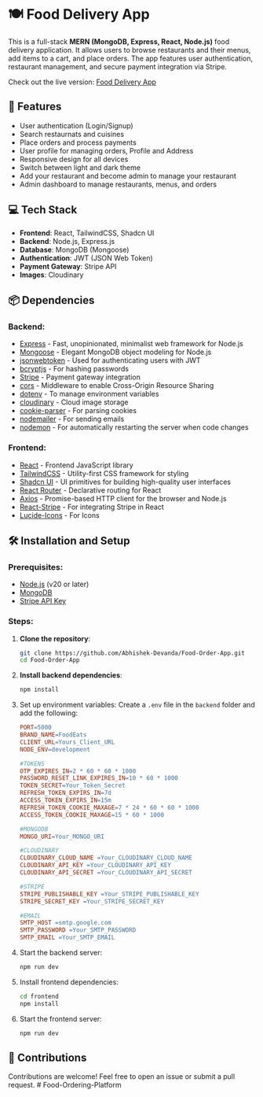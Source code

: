 # 🍽️ Food Delivery App

This is a full-stack **MERN (MongoDB, Express, React, Node.js)** food delivery application. It allows users to browse restaurants and their menus, add items to a cart, and place orders. The app features user authentication, restaurant management, and secure payment integration via Stripe.

Check out the live version: [Food Delivery App](https://food-order-app-0gjk.onrender.com)

## 🚀 Features

- User authentication (Login/Signup)
- Search restaurnats and cuisines
- Place orders and process payments
- User profile for managing orders, Profile and Address
- Responsive design for all devices
- Switch between light and dark theme
- Add your restaurant and become admin to manage your restaurant
- Admin dashboard to manage restaurants, menus, and orders

## 💻 Tech Stack

- **Frontend**: React, TailwindCSS, Shadcn UI
- **Backend**: Node.js, Express.js
- **Database**: MongoDB (Mongoose)
- **Authentication**: JWT (JSON Web Token)
- **Payment Gateway**: Stripe API
- **Images**: Cloudinary

## 📦 Dependencies

### Backend:
- [Express](https://expressjs.com/) - Fast, unopinionated, minimalist web framework for Node.js
- [Mongoose](https://mongoosejs.com/) - Elegant MongoDB object modeling for Node.js
- [jsonwebtoken](https://www.npmjs.com/package/jsonwebtoken) - Used for authenticating users with JWT
- [bcryptjs](https://www.npmjs.com/package/bcryptjs) - For hashing passwords
- [Stripe](https://www.npmjs.com/package/stripe) - Payment gateway integration
- [cors](https://www.npmjs.com/package/cors) - Middleware to enable Cross-Origin Resource Sharing
- [dotenv](https://www.npmjs.com/package/dotenv) - To manage environment variables
- [cloudinary](https://www.npmjs.com/package/cloudinary) - Cloud image storage
- [cookie-parser](https://www.npmjs.com/package/cookie-parser) - For parsing cookies
- [nodemailer](https://www.npmjs.com/package/nodemailer) - For sending emails
- [nodemon](https://www.npmjs.com/package/nodemon) - For automatically restarting the server when code changes

### Frontend:
- [React](https://reactjs.org/) - Frontend JavaScript library
- [TailwindCSS](https://tailwindcss.com/) - Utility-first CSS framework for styling
- [Shadcn UI](https://ui.shadcn.com/) - UI primitives for building high-quality user interfaces
- [React Router](https://reactrouter.com/) - Declarative routing for React
- [Axios](https://axios-http.com/) - Promise-based HTTP client for the browser and Node.js
- [React-Stripe](https://www.npmjs.com/package/@stripe/react-stripe-js) - For integrating Stripe in React
- [Lucide-Icons](https://lucide.dev/) - For Icons
## 🛠️ Installation and Setup

### Prerequisites:
- [Node.js](https://nodejs.org/en/download/) (v20 or later)
- [MongoDB](https://www.mongodb.com/try/download/community)
- [Stripe API Key](https://stripe.com/docs/keys)

### Steps:

1. **Clone the repository**:
   ```bash
   git clone https://github.com/Abhishek-Devanda/Food-Order-App.git
   cd Food-Order-App
   ```
2. **Install backend dependencies**:
   ```bash
   npm install
   ```
3. Set up environment variables: Create a ```.env``` file in the ```backend``` folder and add the following:
   ```makefile
   PORT=5000
   BRAND_NAME=FoodEats
   CLIENT_URL=Yours_Client_URL
   NODE_ENV=development

   #TOKENS
   OTP_EXPIRES_IN=2 * 60 * 60 * 1000
   PASSWORD_RESET_LINK_EXPIRES_IN=10 * 60 * 1000
   TOKEN_SECRET=Your_Token_Secret
   REFRESH_TOKEN_EXPIRS_IN=7d
   ACCESS_TOKEN_EXPIRS_IN=15m
   REFRESH_TOKEN_COOKIE_MAXAGE=7 * 24 * 60 * 60 * 1000
   ACCESS_TOKEN_COOKIE_MAXAGE=15 * 60 * 1000

   #MONGODB
   MONGO_URI=Your_MONGO_URI

   #CLOUDINARY
   CLOUDINARY_CLOUD_NAME =Your_CLOUDINARY_CLOUD_NAME
   CLOUDINARY_API_KEY =Your_CLOUDINARY_API_KEY
   CLOUDINARY_API_SECRET =Your_CLOUDINARY_API_SECRET

   #STRIPE
   STRIPE_PUBLISHABLE_KEY =Your_STRIPE_PUBLISHABLE_KEY
   STRIPE_SECRET_KEY =Your_STRIPE_SECRET_KEY

   #EMAIL
   SMTP_HOST =smtp.google.com
   SMTP_PASSWORD =Your_SMTP_PASSWORD
   SMTP_EMAIL =Your_SMTP_EMAIL
   ```
4. Start the backend server:
   ```bash
   npm run dev
   ```
5. Install frontend dependencies:
   ```bash
   cd frontend
   npm install
   ```
7. Start the frontend server:
   ```bash
   npm run dev
   ```
## 👏 Contributions
Contributions are welcome! Feel free to open an issue or submit a pull request.
#   F o o d - O r d e r i n g - P l a t f o r m  
 
